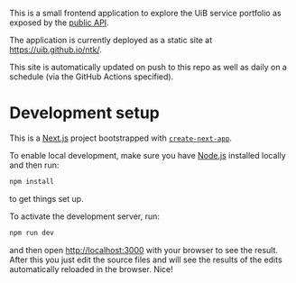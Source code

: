 This is a small frontend application to explore the UiB service portfolio as exposed by the [public API](https://api-uib.intark.uh-it.no/catalog/api/3bf4bb7a-c730-4ccf-b4bb-7ac730fccfec).

The application is currently deployed as a static site at <https://uib.github.io/ntk/>.

This site is automatically updated on push to this repo as well as daily on a
schedule (via the GitHub Actions specified).

# Development setup

This is a [Next.js](https://nextjs.org/) project bootstrapped with [`create-next-app`](https://github.com/vercel/next.js/tree/canary/packages/create-next-app).

To enable local development, make sure you have [Node.js](https://nodejs.org/) installed locally and then run:

```bash
npm install
```
to get things set up.

To activate the development server, run:

```bash
npm run dev
```

and then open [http://localhost:3000](http://localhost:3000) with your browser to see the result.
After this you just edit the source files and will see the results of the edits automatically reloaded in
the browser. Nice!